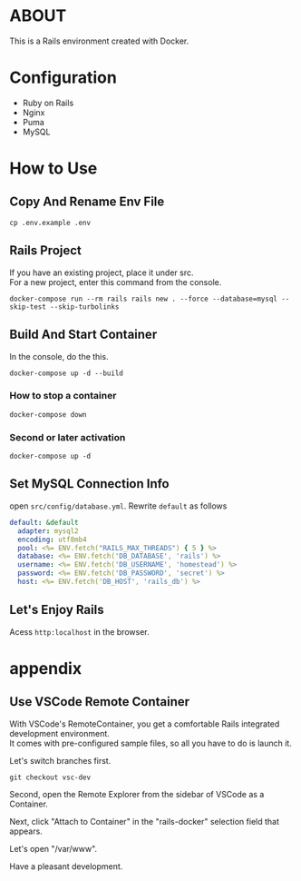 # ABOUT

This is a Rails environment created with Docker.

# Configuration

- Ruby on Rails
- Nginx
- Puma
- MySQL

# How to Use

## Copy And Rename Env File

```
cp .env.example .env
```

## Rails Project

If you have an existing project, place it under src.  
For a new project, enter this command from the console.

```
docker-compose run --rm rails rails new . --force --database=mysql --skip-test --skip-turbolinks
```

## Build And Start Container

In the console, do the this.

```
docker-compose up -d --build
```

### How to stop a container

```
docker-compose down
```

### Second or later activation

```
docker-compose up -d
```

## Set MySQL Connection Info

open `src/config/database.yml`.
Rewrite `default` as follows

```yml
default: &default
  adapter: mysql2
  encoding: utf8mb4
  pool: <%= ENV.fetch("RAILS_MAX_THREADS") { 5 } %>
  database: <%= ENV.fetch('DB_DATABASE', 'rails') %>
  username: <%= ENV.fetch('DB_USERNAME', 'homestead') %>
  password: <%= ENV.fetch('DB_PASSWORD', 'secret') %>
  host: <%= ENV.fetch('DB_HOST', 'rails_db') %>
```

## Let's Enjoy Rails

Acess `http:localhost` in the browser.

# appendix

## Use VSCode Remote Container

With VSCode's RemoteContainer, you get a comfortable Rails integrated development environment.  
It comes with pre-configured sample files, so all you have to do is launch it.

Let's switch branches first.

`git checkout vsc-dev`

Second, open the Remote Explorer from the sidebar of VSCode as a Container.

Next, click "Attach to Container" in the "rails-docker" selection field that appears.

Let's open "/var/www".

Have a pleasant development.
